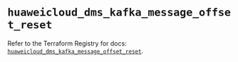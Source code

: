 # `huaweicloud_dms_kafka_message_offset_reset`

Refer to the Terraform Registry for docs: [`huaweicloud_dms_kafka_message_offset_reset`](https://registry.terraform.io/providers/huaweicloud/huaweicloud/1.71.1/docs/resources/dms_kafka_message_offset_reset).

